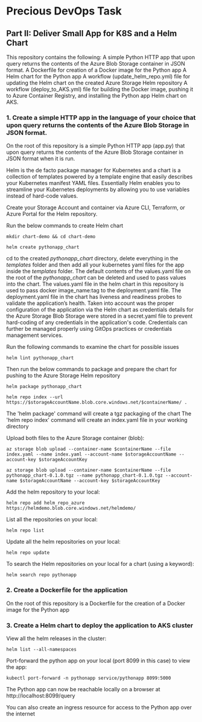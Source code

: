 # Precious DevOps Task
## Part II: Deliver Small App for K8S and a Helm Chart

This repository contains the following:
A simple Python HTTP app that upon query returns the contents of the Azure Blob Storage container in JSON format.
A Dockerfile for creation of a Docker image for the Python app
A Helm chart for the Python app
A workflow (update_helm_repo.yml) file for updating the Helm chart on the created Azure Storage Helm repository
A workflow (deploy_to_AKS.yml) file for building the Docker image, pushing it to Azure Container Registry, and installing the Python app Helm chart on AKS.


### 1. Create a simple HTTP app in the language of your choice that upon query returns the contents of the Azure Blob Storage in JSON format.
On the root of this repository is a simple Python HTTP app (app.py) that upon query returns the contents of the Azure Blob Storage container in JSON format when it is run.

Helm is the de facto package manager for Kubernetes and a chart is a collection of templates powered by a template engine that easily describes your Kubernetes manifest YAML files. Essentially Helm enables you to streamline your Kubernetes deployments by allowing you to use variables instead of hard-code values.


Create your Storage Account and container via Azure CLI, Terraform, or Azure Portal for the Helm repository.

Run the below commands to create Helm chart

```
mkdir chart-demo && cd chart-demo

helm create pythonapp_chart
```

cd to the created _pythonapp_chart_ directory, delete everything in the _templates_ folder and then add all your kubernetes yaml files for the app inside the _templates_ folder. The default contents of the values.yaml file on the root of the _pythonapp_chart_ can be deleted and used to pass values into the chart. The values.yaml file in the helm chart in this repository is used to pass docker image_name:tag to the deployment.yaml file.
The deployment.yaml file in the chart has liveness and readiness probes to validate the application’s health.
Taken into account was the proper configuration of the application via the Helm chart as credentials details for the Azure Storage Blob Storage were stored in a secret.yaml file to prevent hard-coding of any credentials in the application's code. Credentials can further be managed properly using GitOps practices or credentials management services.

Run the following commands to examine the chart for possible issues
```
helm lint pythonapp_chart
```
Then run the below commands to package and prepare the chart for pushing to the Azure Storage Helm repository
```
helm package pythonapp_chart

helm repo index --url https://$storageAccountName.blob.core.windows.net/$containerName/ .
```
The 'helm package' command will create a tgz packaging of the chart
The 'helm repo index' command will create an index.yaml file in your working directory

Upload both files to the Azure Storage container (blob):
```
az storage blob upload --container-name $containerName --file index.yaml --name index.yaml --account-name $storageAccountName --account-key $storageAccountKey

az storage blob upload --container-name $containerName --file pythonapp_chart-0.1.0.tgz --name pythonapp_chart-0.1.0.tgz --account-name $storageAccountName --account-key $storageAccountKey
```

Add the helm repository to your local:
```
helm repo add helm_repo_azure https://helmdemo.blob.core.windows.net/helmdemo/
```
List all the repositories on your local:
```
helm repo list
```
Update all the helm repositories on your local:
```
helm repo update
```
To search the Helm repositories on your local for a chart (using a keyword):
```
helm search repo pythonapp
```


### 2. Create a Dockerfile for the application
On the root of this repository is a Dockerfile for the creation of a Docker image for the Python app


### 3. Create a Helm chart to deploy the application to AKS cluster


View all the helm releases in the cluster:
```
helm list --all-namespaces
```
Port-forward the python app on your local (port 8099 in this case) to view the app:
```
kubectl port-forward -n pythonapp service/pythonapp 8099:5000
```
The Python app can now be reachable locally on a browser at http://localhost:8099/query

You can also create an ingress resource for access to the Python app over the internet
